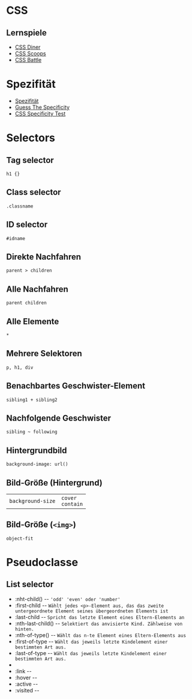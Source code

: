 # CSS

## Lernspiele
- [CSS Diner](https://flukeout.github.io/)
- [CSS Scoops](https://codepip.com/games/css-scoops/)
- [CSS Battle](https://cssbattle.dev/)

# Spezifität
- [Spezifität](https://www.little-boxes.de/lb1/6.5-spezifitaet-punktesystem-fuer-selektoren.html)
- [Guess The Specificity](https://specificity-game.netlify.app/)
- [CSS Specificity Test](http://css-fun.surge.sh/)

# Selectors

## Tag selector
`h1 {}`

## Class selector
`.classname`

## ID selector
`#idname`

## Direkte Nachfahren
`parent > children`

## Alle Nachfahren
`parent children`

## Alle Elemente
`*`

## Mehrere Selektoren
`p, h1, div`

## Benachbartes Geschwister-Element
`sibling1 + sibling2`

## Nachfolgende Geschwister
`sibling ~ following`

## Hintergrundbild
`background-image: url()`

## Bild-Größe (Hintergrund)
|   |   |
|---|---|
|`background-size`| `cover`<br>`contain`



## Bild-Größe (`<img>`)
`object-fit`

# Pseudoclasse

## List selector
- :nht-child() -- `'odd' 'even' oder 'number'`
- :first-child -- `Wählt jedes <p>-Element aus, das das zweite untergeordnete Element seines übergeordneten Elements ist`
- :last-child -- `Spricht das letzte Element eines Eltern-Elements an`
- :nth-last-child() -- `Selektiert das anvisierte Kind. Zählweise von hinten.`
- :nth-of-type() --  `Wählt das n-te Element eines Eltern-Elements aus`
- :first-of-type -- `Wählt das jeweils letzte Kindelement einer bestimmten Art aus.`
- :last-of-type -- `Wählt das jeweils letzte Kindelement einer bestimmten Art aus.`
-
- :link -- ` `
- :hover -- ` `
- :active -- ` `
- :visited -- ` `